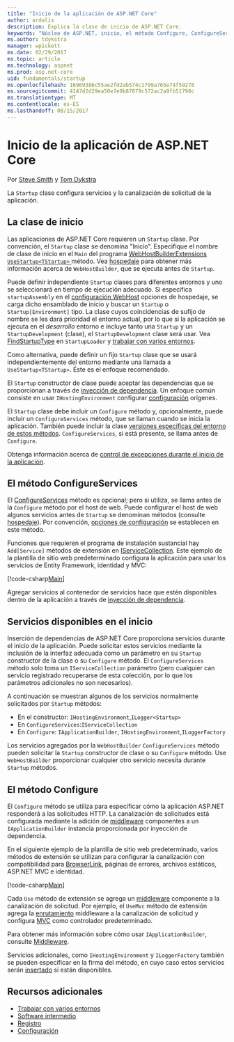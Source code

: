 ```yaml
---
title: "Inicio de la aplicación de ASP.NET Core"
author: ardalis
description: Explica la clase de inicio de ASP.NET Core.
keywords: "Núcleo de ASP.NET, inicio, el método Configure, ConfigureServices (método)"
ms.author: tdykstra
manager: wpickett
ms.date: 02/29/2017
ms.topic: article
ms.technology: aspnet
ms.prod: asp.net-core
uid: fundamentals/startup
ms.openlocfilehash: 16969386c55ae2fd2ab574c1799a765e74f59278
ms.sourcegitcommit: 4147d2d29ea50e7e9b87879c572ac2a9fb51798c
ms.translationtype: MT
ms.contentlocale: es-ES
ms.lasthandoff: 08/15/2017
---
```

# <a name="application-startup-in-aspnet-core"></a>Inicio de la aplicación de ASP.NET Core

Por [Steve Smith](http://ardalis.com) y [Tom Dykstra](https://github.com/tdykstra/)

La `Startup` clase configura servicios y la canalización de solicitud de la aplicación. 

## <a name="the-startup-class"></a>La clase de inicio

Las aplicaciones de ASP.NET Core requieren un `Startup` clase. Por convención, el `Startup` clase se denomina "Inicio". Especifique el nombre de clase de inicio en el `Main` del programa [WebHostBuilderExtensions](https://docs.microsoft.com/aspnet/core/api/microsoft.aspnetcore.hosting.webhostbuilderextensions) [ `UseStartup<TStartup>` ](https://docs.microsoft.com/aspnet/core/api/microsoft.aspnetcore.hosting.webhostbuilderextensions#Microsoft_AspNetCore_Hosting_WebHostBuilderExtensions_UseStartup__1_Microsoft_AspNetCore_Hosting_IWebHostBuilder_) método. Vea [hospedaje](xref:fundamentals/hosting) para obtener más información acerca de `WebHostBuilder`, que se ejecuta antes de `Startup`.

Puede definir independiente `Startup` clases para diferentes entornos y uno se seleccionará en tiempo de ejecución adecuado. Si especifica `startupAssembly` en el [configuración WebHost](https://docs.microsoft.com/en-us/aspnet/core/fundamentals/hosting?tabs=aspnetcore2x#configuring-a-host) opciones de hospedaje, se carga dicho ensamblado de inicio y buscar un `Startup` o `Startup[Environment]` tipo. La clase cuyos coincidencias de sufijo de nombre se les dará prioridad el entorno actual, por lo que si la aplicación se ejecuta en el *desarrollo* entorno e incluye tanto una `Startup` y un `StartupDevelopment` (clase), el `StartupDevelopment` clase será usar. Vea [FindStartupType](https://github.com/aspnet/Hosting/blob/rel/1.1.0/src/Microsoft.AspNetCore.Hosting/Internal/StartupLoader.cs) en `StartupLoader` y [trabajar con varios entornos](environments.md#startup-conventions).

Como alternativa, puede definir un fijo `Startup` clase que se usará independientemente del entorno mediante una llamada a `UseStartup<TStartup>`. Éste es el enfoque recomendado.

El `Startup` constructor de clase puede aceptar las dependencias que se proporcionan a través de [inyección de dependencia](xref:fundamentals/dependency-injection). Un enfoque común consiste en usar `IHostingEnvironment` configurar [configuración](xref:fundamentals/configuration) orígenes.

El `Startup` clase debe incluir un `Configure` método y, opcionalmente, puede incluir un `ConfigureServices` método, que se llaman cuando se inicia la aplicación. También puede incluir la clase [versiones específicas del entorno de estos métodos](xref:fundamentals/environments#startup-conventions). `ConfigureServices`, si está presente, se llama antes de `Configure`.

Obtenga información acerca de [control de excepciones durante el inicio de la aplicación](xref:fundamentals/error-handling#startup-exception-handling).

## <a name="the-configureservices-method"></a>El método ConfigureServices

El [ConfigureServices](https://docs.microsoft.com/en-us/aspnet/core/api/microsoft.aspnetcore.hosting.startupbase#Microsoft_AspNetCore_Hosting_StartupBase_ConfigureServices_Microsoft_Extensions_DependencyInjection_IServiceCollection_) método es opcional; pero si utiliza, se llama antes de la `Configure` método por el host de web. Puede configurar el host de web algunos servicios antes de ``Startup`` se denominan métodos (consulte [hospedaje](xref:fundamentals/hosting)). Por convención, [opciones de configuración](xref:fundamentals/configuration) se establecen en este método.

Funciones que requieren el programa de instalación sustancial hay `Add[Service]` métodos de extensión en [IServiceCollection](https://docs.microsoft.com/en-us/aspnet/core/api/microsoft.extensions.dependencyinjection.iservicecollection). Este ejemplo de la plantilla de sitio web predeterminado configura la aplicación para usar los servicios de Entity Framework, identidad y MVC:

[!code-csharp[Main](../common/samples/WebApplication1/Startup.cs?highlight=4,7,11&start=40&end=55)]

Agregar servicios al contenedor de servicios hace que estén disponibles dentro de la aplicación a través de [inyección de dependencia](xref:fundamentals/dependency-injection).

## <a name="services-available-in-startup"></a>Servicios disponibles en el inicio

Inserción de dependencias de ASP.NET Core proporciona servicios durante el inicio de la aplicación. Puede solicitar estos servicios mediante la inclusión de la interfaz adecuada como un parámetro en su `Startup` constructor de la clase o su `Configure` método. El `ConfigureServices` método solo toma un `IServiceCollection` parámetro (pero cualquier can servicio registrado recuperarse de esta colección, por lo que los parámetros adicionales no son necesarios).

A continuación se muestran algunos de los servicios normalmente solicitados por `Startup` métodos:

* En el constructor: `IHostingEnvironment`,`ILogger<Startup>`
* En `ConfigureServices`:`IServiceCollection`
* En `Configure`: `IApplicationBuilder`, `IHostingEnvironment`,`ILoggerFactory`

Los servicios agregados por la ``WebHostBuilder`` ``ConfigureServices`` método pueden solicitar la ``Startup`` constructor de clase o su ``Configure`` método. Use `WebHostBuilder` proporcionar cualquier otro servicio necesita durante `Startup` métodos.

## <a name="the-configure-method"></a>El método Configure

El `Configure` método se utiliza para especificar cómo la aplicación ASP.NET responderá a las solicitudes HTTP. La canalización de solicitudes está configurada mediante la adición de [middleware](middleware.md) componentes a un `IApplicationBuilder` instancia proporcionada por inyección de dependencia.

En el siguiente ejemplo de la plantilla de sitio web predeterminado, varios métodos de extensión se utilizan para configurar la canalización con compatibilidad para [BrowserLink](http://vswebessentials.com/features/browserlink), páginas de errores, archivos estáticos, ASP.NET MVC e identidad.

[!code-csharp[Main](../common/samples/WebApplication1/Startup.cs?highlight=8,9,10,14,17,19,21&start=58&end=84)]

Cada `Use` método de extensión se agrega un [middleware](xref:fundamentals/middleware) componente a la canalización de solicitud. Por ejemplo, el `UseMvc` método de extensión agrega la [enrutamiento](routing.md) middleware a la canalización de solicitud y configura [MVC](xref:mvc/overview) como controlador predeterminado.

Para obtener más información sobre cómo usar `IApplicationBuilder`, consulte [Middleware](xref:fundamentals/middleware).

Servicios adicionales, como `IHostingEnvironment` y `ILoggerFactory` también se pueden especificar en la firma del método, en cuyo caso estos servicios serán [insertado](dependency-injection.md) si están disponibles. 

## <a name="additional-resources"></a>Recursos adicionales

* [Trabajar con varios entornos](xref:fundamentals/environments)
* [Software intermedio](xref:fundamentals/middleware)
* [Registro](xref:fundamentals/logging)
* [Configuración](xref:fundamentals/configuration)
